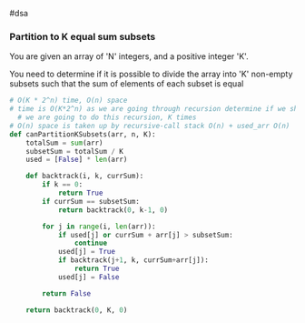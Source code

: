 #dsa
### Partition to K equal sum subsets

You are given an array of 'N' integers, and a positive integer 'K'.

You need to determine if it is possible to divide the array into 'K' non-empty subsets such that the sum of elements of each subset is equal

```python
# O(K * 2^n) time, O(n) space
# time is O(K*2^n) as we are going through recursion determine if we should include given element for our current subset or not
  # we are going to do this recursion, K times
# O(n) space is taken up by recursive-call stack O(n) + used_arr O(n)
def canPartitionKSubsets(arr, n, K):
    totalSum = sum(arr)
    subsetSum = totalSum / K
    used = [False] * len(arr)

    def backtrack(i, k, currSum):
        if k == 0:
            return True
        if currSum == subsetSum:
            return backtrack(0, k-1, 0)

        for j in range(i, len(arr)):
            if used[j] or currSum + arr[j] > subsetSum:
                continue
            used[j] = True
            if backtrack(j+1, k, currSum+arr[j]):
                return True
            used[j] = False

        return False

    return backtrack(0, K, 0)
```
